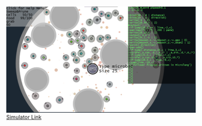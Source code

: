 ![sim_image](microSimTeaser.png?raw=true)
[Simulator Link](https://micro-simulator.pythoncoffee.repl.co/)
